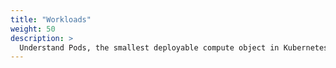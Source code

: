 ```yaml
---
title: "Workloads"
weight: 50
description: >
  Understand Pods, the smallest deployable compute object in Kubernetes, and the higher-level abstractions that help you to run them.
---
```


